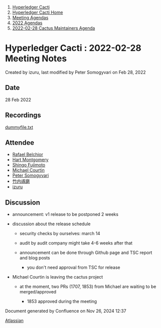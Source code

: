 1. [Hyperledger Cacti](index.html)
2. [Hyperledger Cacti Home](Hyperledger-Cacti-Home_20414469.html)
3. [Meeting Agendas](Meeting-Agendas_20414488.html)
4. [2022 Agendas](2022-Agendas_20415317.html)
5. [2022-02-28 Cactus Maintainers Agenda](2022-02-28-Cactus-Maintainers-Agenda_20415375.html)

# Hyperledger Cacti : 2022-02-28 Meeting Notes

Created by izuru, last modified by Peter Somogyvari on Feb 28, 2022

## Date

28 Feb 2022

## Recordings

[dummyfile.txt](attachments/20415375/20415379.txt)

## Attendee

- [Rafael Belchior](https://lf-hyperledger.atlassian.net/wiki/people/712020:0476fdbd-25a2-41d4-9ba2-27de7ea0f715?ref=confluence)
- [Hart Montgomery](https://lf-hyperledger.atlassian.net/wiki/people/712020:86f447c0-86dc-43b3-ac03-6a31923bbb84?ref=confluence)
- [Shingo Fujimoto](https://lf-hyperledger.atlassian.net/wiki/people/712020:14e583f1-56ad-4e76-a373-78870fbd000f?ref=confluence)
- [Michael Courtin](https://lf-hyperledger.atlassian.net/wiki/people/5aa8f7a28fb3642a6fd1fbc9?ref=confluence)
- [Peter Somogyvari](https://lf-hyperledger.atlassian.net/wiki/people/557058:54be3a11-ffe8-43a5-b37d-c854a0aa21c3?ref=confluence)
- [竹内琢磨](https://lf-hyperledger.atlassian.net/wiki/people/70121:99daf5c8-226c-43d4-9f24-0a46a0546192?ref=confluence)
- [izuru](https://lf-hyperledger.atlassian.net/wiki/people/625569d1eee0a9006ab7e9d8?ref=confluence)

## Discussion

- announcement: v1 release to be postponed 2 weeks
- discussion about the release schedule
  
  - security checks by ourselves: march 14
  - audit by audit company might take 4-6 weeks after that
  - announcement can be done through Github page and TSC report and blog posts
    
    - you don't need approval from TSC for release
- Michael Courtin is leaving the cactus project
  
  - at the moment, two PRs (1707, 1853) from Michael are waiting to be merged/approved
    
    - 1853 approved during the meeting

Document generated by Confluence on Nov 26, 2024 12:37

[Atlassian](http://www.atlassian.com/)
